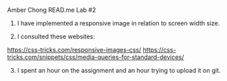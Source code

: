 Amber Chong
READ.me
Lab #2

1. I have implemented a responsive image in relation to screen width size.

2. I consulted these websites:

https://css-tricks.com/responsive-images-css/
https://css-tricks.com/snippets/css/media-queries-for-standard-devices/

3. I spent an hour on the assignment and an hour trying to upload it on git.